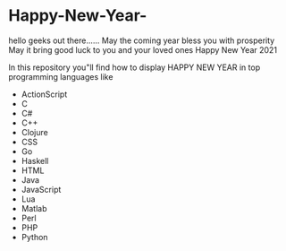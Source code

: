 # Happy-New-Year-

hello geeks out there......
May the coming year bless you with prosperity
May it bring good luck to you and your loved ones
Happy New Year 2021

In this repository you"ll find how to display HAPPY NEW YEAR in top programming languages like

* ActionScript
* C
* C#
* C++
* Clojure
* CSS
* Go
* Haskell
* HTML
* Java
* JavaScript
* Lua
* Matlab
* Perl
* PHP
* Python

